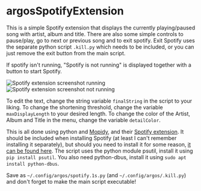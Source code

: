 # argosSpotifyExtension

This is a simple Spotify extension that displays the currently playing/paused song with artist, album and title.
There are also some simple controls to pause/play, go to next or previous song and to exit spotify. Exit Spotify uses the separate python script `.kill.py` which needs to be included, or you can just remove the exit button from the main script.

If spotify isn't running, "Spotify is not running" is displayed together with a button to start Spotify.

![Spotify extension screenshot running](https://i.imgur.com/QwXCofR.png)
![Spotify extension screenshot not running](https://i.imgur.com/Re7fPg7.png)

To edit the text, change the string variable `finalString` in the script to your liking. To change the shortening threshold, change the variable `maxDisplayLength` to your desired length. To change the color of the Artist, Album and Title in the menu, change the variable `detailColor`.

This is all done using python and [Mopidy](https://docs.mopidy.com/en/latest/), and their [Spotify extension](https://github.com/mopidy/mopidy-spotify). It should be included when installing Spotify (at least I can't remember installing it separately), but should you need to install it for some reason, [it can be found here](https://docs.mopidy.com/en/latest/installation/debian/#installing-extensions). The script uses the python module psutil, install it using `pip install psutil`. You also need python-dbus, install it using `sudo apt install python-dbus`.

Save as `~/.config/argos/spotify.1s.py` (and `~/.config/argos/.kill.py`) and don't forget to make the main script executable!
